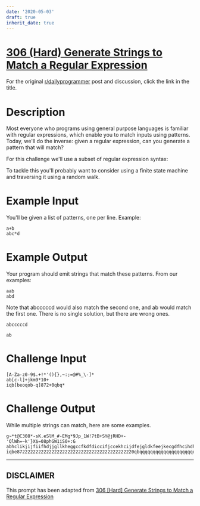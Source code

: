 ```yaml
---
date: '2020-05-03'
draft: true
inherit_date: true
---
```


# [306 (Hard) Generate Strings to Match a Regular Expression](https://www.reddit.com/r/dailyprogrammer/comments/5zxebw/20170317_challenge_306_hard_generate_strings_to/)

For the original [r/dailyprogrammer](https://www.reddit.com/r/dailyprogrammer/) post and discussion, click the link in the title.

# Description
Most everyone who programs using general purpose languages is familiar with regular expressions, which enable you to match inputs using patterns. Today, we'll do the inverse: given a regular expression, can you generate a pattern that will match?

For this challenge we'll use a subset of regular expression syntax:

To tackle this you'll probably want to consider using a finite state machine and traversing it using a random walk.  

# Example Input
You'll be given a list of patterns, one per line. Example:


```
a+b
abc*d
```
# Example Output
Your program should emit strings that match these patterns. From our examples:


```
aab
abd
```
Note that abcccccd would also match the second one, and ab would match the first one. There is no single solution, but there are wrong ones. 


```
abcccccd
```

```
ab
```
# Challenge Input

```
[A-Za-z0-9$.+!*'(){},~:;=@#%_\-]*
ab[c-l]+jkm9*10+
iqb[beoqob-q]872+0qbq*
```
# Challenge Output
While multiple strings can match, here are some examples.


```
g~*t@C308*-sK.eSlM_#-EMg*9Jp_1W!7tB+SY@jRHD+-'QlWh=~k'}X$=08phGW1iS0+:G
abhclikjijfiifhdjjgllkheggccfkdfdiccifjccekhcijdfejgldkfeejkecgdfhcihdhilcjigchdhdljdjkm9999910000
iqbe87222222222222222222222222222222222222222220qbqqqqqqqqqqqqqqqqqqqqqqqqq
```

----
## **DISCLAIMER**
This prompt has been adapted from [306 [Hard] Generate Strings to Match a Regular Expression](https://www.reddit.com/r/dailyprogrammer/comments/5zxebw/20170317_challenge_306_hard_generate_strings_to/
)
